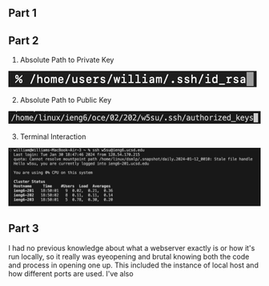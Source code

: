 ## Part 1



## Part 2
1. Absolute Path to Private Key
   
![Image](/More_Images/private_key.png)

2. Absolute Path to Public Key
   
![Image](/More_Images/public_key2.png)

3. Terminal Interaction
   
![Image](/More_Images/terminal_interaction.png)
## Part 3

I had no previous knowledge about what a webserver exactly is or how it's run locally, so it really was eyeopening and brutal knowing both the code and process in opening one up.
This included the instance of local host and how different ports are used. I've also 
